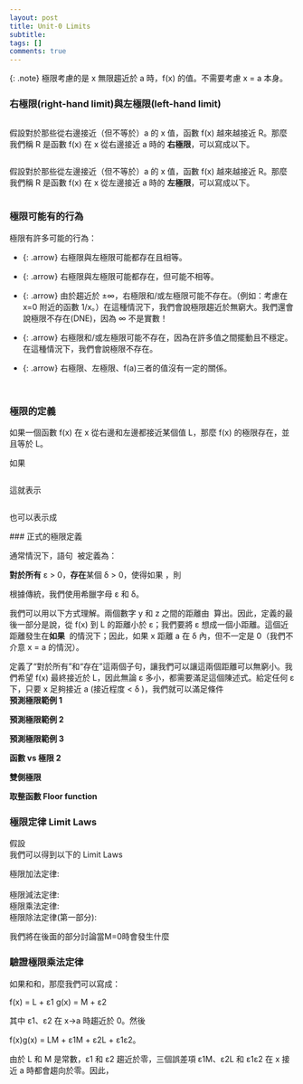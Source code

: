 ```yaml
---
layout: post
title: Unit-0 Limits
subtitle: 
tags: []
comments: true
---
```


{: .note}
極限考慮的是 x 無限趨近於 a 時，f(x) 的值。不需要考慮 x = a 本身。
<br class="new">

### 右極限(right-hand limit)與左極限(left-hand limit)

<img src="{{ 'assets/img/limit/limit-1.png' | relative_url }}" alt="" />

假設對於那些從右邊接近（但不等於）a 的 x 值，函數 f(x) 越來越接近 R。那麼我們稱 R 是函數 f(x) 在 x 從右邊接近 a 時的 **右極限**，可以寫成以下。

<img src="{{ 'assets/img/limit/limit-2.png' | relative_url }}" alt="" />

假設對於那些從左邊接近（但不等於）a 的 x 值，函數 f(x) 越來越接近 R。那麼我們稱 R 是函數 f(x) 在 x 從左邊接近 a 時的 **左極限**，可以寫成以下。

<img src="{{ 'assets/img/limit/limit-3.png' | relative_url }}" alt="" />

### 極限可能有的行為

極限有許多可能的行為：<br class="new">

- {: .arrow} 右極限與左極限可能都存在且相等。

- {: .arrow} 右極限與左極限可能都存在，但可能不相等。

- {: .arrow} 由於趨近於 ±∞，右極限和/或左極限可能不存在。（例如：考慮在 x=0 附近的函數 1/x。）在這種情況下，我們會說極限趨近於無窮大。我們還會說極限不存在(DNE)，因為 ∞ 不是實數！

- {: .arrow} 右極限和/或左極限可能不存在，因為在許多值之間擺動且不穩定。在這種情況下，我們會說極限不存在。

- {: .arrow} 右極限、左極限、f(a)三者的值沒有一定的關係。

  

<br/>

### 極限的定義

如果一個函數 f(x) 在 x 從右邊和左邊都接近某個值 L，那麼 f(x) 的極限存在，並且等於 L。

如果

<img src="{{ 'assets/img/limit/limit-7.png' | relative_url }}" alt="" />

這就表示

<img src="{{ 'assets/img/limit/limit-7-1.png' | relative_url }}" alt="" />

也可以表示成

<img src="{{ 'assets/img/limit/limit-7-2.png' | relative_url }}" alt="" />
<br/>
### 正式的極限定義  

通常情況下，語句 <img src="{{ 'assets/img/limit/limit-8-0.png' | relative_url }}" alt="" /> 被定義為：

**對於所有** ε > 0，**存在**某個 δ > 0，使得如果 <img src="{{ 'assets/img/limit/limit-8-1.png' | relative_url }}" alt="" />，則<img src="{{ 'assets/img/limit/limit-8-2.png' | relative_url }}" alt="" />

根據傳統，我們使用希臘字母 ε 和 δ。

我們可以用以下方式理解。兩個數字 y 和 z 之間的距離由 <img src="{{ 'assets/img/limit/limit-8-3.png' | relative_url }}" alt="" /> 算出。因此，定義的最後一部分是說，從 f(x) 到 L 的距離小於 ε；我們要將 ε 想成一個小距離。這個近距離發生在**如果** <img src="{{ 'assets/img/limit/limit-8-1.png' | relative_url }}" alt="" /> 的情況下；因此，如果 x 距離 a 在 δ 內，但不一定是 0（我們不介意 x = a 的情況）。<br class="new">

定義了“對於所有”和“存在”這兩個子句，讓我們可以讓這兩個距離可以無窮小。我們希望 f(x) 最終接近於 L，因此無論 ε 多小，都需要滿足這個陳述式。給定任何 ε 下，只要 x 足夠接近 a (接近程度 < δ )，我們就可以滿足條件 <img src="{{ 'assets/img/limit/limit-8-2.png' | relative_url }}" alt="" />
<br/>
**預測極限範例 1**
<img src="{{ 'assets/img/limit/limit-9.png' | relative_url }}" alt="" />
<img src="{{ 'assets/img/limit/limit-10.png' | relative_url }}" alt="" />
<br/>

**預測極限範例 2**
<img src="{{ 'assets/img/limit/limit-11.png' | relative_url }}" alt="" />
<img src="{{ 'assets/img/limit/limit-12.png' | relative_url }}" alt="" />
<br/>

**預測極限範例 3**
<img src="{{ 'assets/img/limit/limit-13.png' | relative_url }}" alt="" />
<img src="{{ 'assets/img/limit/limit-14.png' | relative_url }}" alt="" />
<br/>

**函數 vs 極限 2**<br class="new">
<img src="{{ 'assets/img/limit/limit-15.png' | relative_url }}" alt="" />
<br/>

**雙側極限**
<img src="{{ 'assets/img/limit/limit-16.png' | relative_url }}" alt="" />
<br/>

**取整函數 Floor function**
<img src="{{ 'assets/img/limit/limit-17.png' | relative_url }}" alt="" />
<br/>
### 極限定律 Limit Laws

假設 <img src="{{ 'assets/img/limit/limit-19.png' | relative_url }}" alt="" /><br class="new">
我們可以得到以下的 Limit Laws<br class="new">

極限加法定律:<br class="new">
<img src="{{ 'assets/img/limit/limit-19-1.png' | relative_url }}" alt="" />
<br class="new">
<br class="new">
極限減法定律:<br class="new">
<img src="{{ 'assets/img/limit/limit-19-2.png' | relative_url }}" alt="" /><br class="new">
極限乘法定律:<br class="new">
<img src="{{ 'assets/img/limit/limit-19-3.png' | relative_url }}" alt="" /><br class="new">
極限除法定律(第一部分):<br class="new">
<img src="{{ 'assets/img/limit/limit-19-4.png' | relative_url }}" alt="" /><br class="new">

我們將在後面的部分討論當M=0時會發生什麼
<br/>
### 驗證極限乘法定律

如果和<img src="{{ 'assets/img/limit/limit-20.png' | relative_url }}" alt="" />和<img src="{{ 'assets/img/limit/limit-20-1.png' | relative_url }}" alt="" />，那麼我們可以寫成：

f(x) = L + ε1
g(x) = M + ε2

其中 ε1、ε2 在 x→a 時趨近於 0。然後

f(x)g(x) = LM + ε1M + ε2L + ε1ε2。

由於 L 和 M 是常數，ε1 和 ε2 趨近於零，三個誤差項 ε1M、ε2L 和 ε1ε2 在 x 接近 a 時都會趨向於零。因此，

<img src="{{ 'assets/img/limit/limit-20-2.png' | relative_url }}" alt="" />


<br/>
<br/>
<br/>
